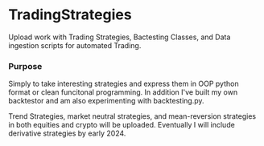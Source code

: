 # TradingStrategies
Upload work with Trading Strategies, Bactesting Classes, and Data ingestion scripts for automated Trading. 

### Purpose

Simply to take interesting strategies and express them in OOP python format or clean funcitonal programming.  In addition I've built my own backtestor and am also experimenting with backtesting.py.  

Trend Strategies, market neutral strategies, and mean-reversion strategies in both equities and crypto will be uploaded.  Eventually I will include derivative strategies by early 2024. 

